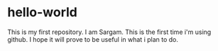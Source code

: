 # hello-world
This is my first repository.
I am Sargam. This is the first time i'm using github. I hope it will prove to be useful in what i plan to do.
